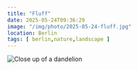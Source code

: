 ```yaml
---
title: "Fluff"
date: 2025-05-24T09:36:29
image: "/img/photo/2025-05-24-fluff.jpg"
location: Berlin
tags: [ berlin,nature,landscape ]
---
```


![Close up of a dandelion](/img/photo/2025-05-24-fluff.jpg)
